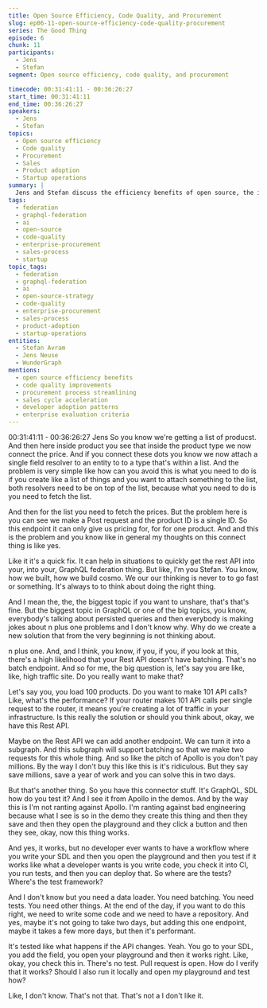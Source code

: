 ```yaml
---
title: Open Source Efficiency, Code Quality, and Procurement
slug: ep06-11-open-source-efficiency-code-quality-procurement
series: The Good Thing
episode: 6
chunk: 11
participants:
  - Jens
  - Stefan
segment: Open source efficiency, code quality, and procurement

timecode: 00:31:41:11 - 00:36:26:27
start_time: 00:31:41:11
end_time: 00:36:26:27
speakers:
  - Jens
  - Stefan
topics:
  - Open source efficiency
  - Code quality
  - Procurement
  - Sales
  - Product adoption
  - Startup operations
summary: |
  Jens and Stefan discuss the efficiency benefits of open source, the impact on code quality, and how open source can streamline procurement and sales processes for startups.
tags:
  - federation
  - graphql-federation
  - ai
  - open-source
  - code-quality
  - enterprise-procurement
  - sales-process
  - startup
topic_tags:
  - federation
  - graphql-federation
  - ai
  - open-source-strategy
  - code-quality
  - enterprise-procurement
  - sales-process
  - product-adoption
  - startup-operations
entities:
  - Stefan Avram
  - Jens Neuse
  - WunderGraph
mentions:
  - open source efficiency benefits
  - code quality improvements
  - procurement process streamlining
  - sales cycle acceleration
  - developer adoption patterns
  - enterprise evaluation criteria
---
```


00:31:41:11 - 00:36:26:27
Jens
So you know we're getting a list of producst. And then here inside product you see that inside
the product type we now connect the price. And if you connect these dots you know we now
attach a single field resolver to an entity to to a type that's within a list. And the problem is very
simple like how can you avoid this is what you need to do is if you create like a list of things and
you want to attach something to the list, both resolvers need to be on top of the list, because
what you need to do is you need to fetch the list.

And then for the list you need to fetch the prices. But the problem here is you can see we make
a Post request and the product ID is a single ID. So this endpoint it can only give us pricing for,
for for one product. And and this is the problem and you know like in general my thoughts on
this connect thing is like yes.

Like it it's a quick fix. It can help in situations to quickly get the rest API into your, into your,
GraphQL federation thing. But like, I'm you Stefan. You know, how we built, how we build
cosmo. We our our thinking is never to to go fast or something. It's always to to think about
doing the right thing.

And I mean the, the, the biggest topic if you want to unshare, that's that's fine. But the biggest
topic in GraphQL or one of the big topics, you know, everybody's talking about persisted queries
and then everybody is making jokes about n plus one problems and I don't know why. Why do
we create a new solution that from the very beginning is not thinking about.

n plus one. And, and I think, you know, if you, if you, if you look at this, there's a high likelihood
that your Rest API doesn't have batching. That's no batch endpoint. And so for me, the big
question is, let's say you are like, like, high traffic site. Do you really want to make that?

Let's say you, you load 100 products. Do you want to make 101 API calls? Like, what's the
performance? If your router makes 101 API calls per single request to the router, it means
you're creating a lot of traffic in your infrastructure. Is this really the solution or should you think
about, okay, we have this Rest API.

Maybe on the Rest API we can add another endpoint. We can turn it into a subgraph. And this
subgraph will support batching so that we make two requests for this whole thing. And so like
the pitch of Apollo is you don't pay millions. By the way I don't buy this like this is it's ridiculous.
But they say save millions, save a year of work and you can solve this in two days.

But that's another thing. So you have this connector stuff. It's GraphQL, SDL how do you test it?
And I see it from Apollo in the demos. And by the way this is I'm not ranting against Apollo. I'm
ranting against bad engineering because what I see is so in the demo they create this thing and
then they save and then they open the playground and they click a button and then they see,
okay, now this thing works.

And yes, it works, but no developer ever wants to have a workflow where you write your SDL
and then you open the playground and then you test if it works like what a developer wants is
you write code, you check it into CI, you run tests, and then you can deploy that. So where are
the tests? Where's the test framework?

And I don't know but you need a data loader. You need batching. You need tests. You need
other things. At the end of the day, if you want to do this right, we need to write some code and
we need to have a repository. And yes, maybe it's not going to take two days, but adding this
one endpoint, maybe it takes a few more days, but then it's performant.

It's tested like what happens if the API changes. Yeah. You go to your SDL, you add the field,
you open your playground and then it works right. Like, okay, you check this in. There's no test.
Pull request is open. How do I verify that it works? Should I also run it locally and open my
playground and test how?

Like, I don't know. That's not that. That's not a I don't like it.
